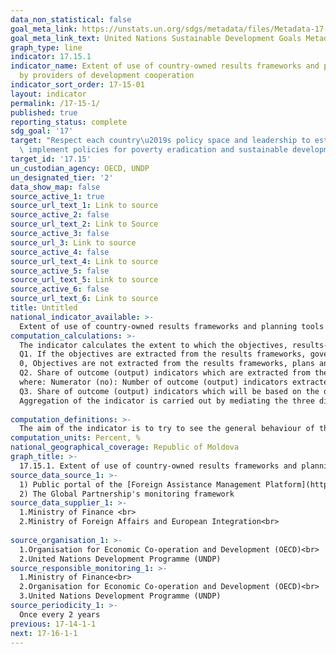 ```yaml
---
data_non_statistical: false
goal_meta_link: https://unstats.un.org/sdgs/metadata/files/Metadata-17-15-01.pdf
goal_meta_link_text: United Nations Sustainable Development Goals Metadata (pdf 468kB)
graph_type: line
indicator: 17.15.1
indicator_name: Extent of use of country-owned results frameworks and planning tools
  by providers of development cooperation
indicator_sort_order: 17-15-01
layout: indicator
permalink: /17-15-1/
published: true
reporting_status: complete
sdg_goal: '17'
target: "Respect each country\u2019s policy space and leadership to establish and\
  \ implement policies for poverty eradication and sustainable development"
target_id: '17.15'
un_custodian_agency: OECD, UNDP
un_designated_tier: '2'
data_show_map: false
source_active_1: true
source_url_text_1: Link to source
source_active_2: false
source_url_text_2: Link to Source
source_active_3: false
source_url_3: Link to source
source_active_4: false
source_url_text_4: Link to source
source_active_5: false
source_url_text_5: Link to source
source_active_6: false
source_url_text_6: Link to source
title: Untitled
national_indicator_available: >-
  Extent of use of country-owned results frameworks and planning tools by providers of development cooperation
computation_calculations: >-
  The indicator calculates the extent to which the objectives, results-based indicator and monitoring indicators related to the new development interventions are extracted from governmental sources, including: national, sector and local planning tools. For every significant development intervention (100.000 USD or more) approved during the year of reference, the following parameters are assessed:<br> 
  Q1. If the objectives are extracted from the results frameworks, government plans and strategies. where: <br> 
  0, Objectives are not extracted from the results frameworks, plans and strategies implemented by the Government; 1, Objectives are extracted from results frameworks, plans and strategies implemented by the Government;<br> 
  Q2. Share of outcome (output) indicators which are extracted from the results frameworks, plans and strategies of the government, % <br> 
  where: Numerator (no): Number of outcome (output) indicators extracted from the results frameworks of the Government or other existing planning documents; Denominator (n): Total number of outcome (output) indicators included in the project's results framework.<br> 
  Q3. Share of outcome (output) indicators which will be based on the data sources supplied by the existing monitoring systems in the country or by the national statistics services to trace the progress of the indicator %. Where: Numerator (ns): Number of outcome (output) indicators to be traced using the governmental statistics, the data sources or the Monitoring and Evaluation system (meaning sources that are not specific to the project); Denominator (n): Total number of outcome (output) indicators included from the project results' framework.<br> 
  Aggregation of the indicator is carried out by mediating the three dimensions of the alignment with the national objectives and priorities of the new interventions in the year of reference. The aggregation will not consider the size of the project, so as to provide the same level of importance for the use level of the national framework of results and planning tools in medium and small projects. Otherwise, the weight depending on the size of the project will represent excessively the infrastructure projects and will sub-represent the interventions meant to influence the institutional policies and arrangements. The calculation formula for aggregation of the indicator are presented on page 28 of [the following source](http://unstats.un.org/sdgs/files/metadata-compilation/Metadata-Goal-17.pdf)<br> 
  
computation_definitions: >-
  The aim of the indicator is to try to see the general behaviour of the development partners in developing new intervention measures in the country, taking into account and observing the country's priorities. According to the global metadata, the monitoring of this indicator is a voluntary process led by every country separately. The Government of the country leads and coordinates the collection and validation of data.
computation_units: Percent, %
national_geographical_coverage: Republic of Moldova
graph_title: >-
  17.15.1. Extent of use of country-owned results frameworks and planning tools by providers of development cooperation
source_data_source_1: >-
  1) Public portal of the [Foreign Assistance Management Platform](http://amp.gov.md/portal/) of the Government<br> 
  2) The Global Partnership's monitoring framework 
source_data_supplier_1: >-
  1.Ministry of Finance <br> 
  2.Ministry of Foreign Affairs and European Integration<br> 
  
source_organisation_1: >-
  1.Organisation for Economic Co-operation and Development (OECD)<br> 
  2.United Nations Development Programme (UNDP)
source_responsible_monitoring_1: >-
  1.Ministry of Finance<br> 
  2.Organisation for Economic Co-operation and Development (OECD)<br> 
  3.United Nations Development Programme (UNDP)
source_periodicity_1: >-
  Once every 2 years
previous: 17-14-1-1
next: 17-16-1-1
---
```

